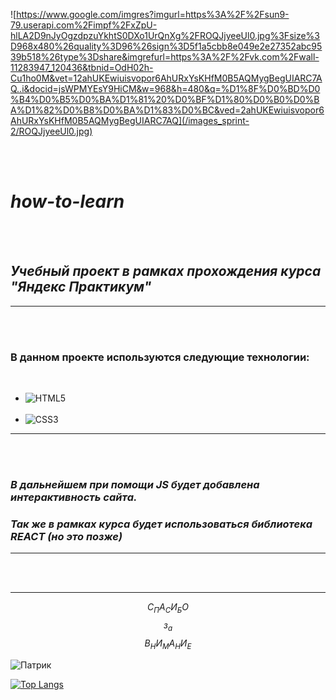 ![https://www.google.com/imgres?imgurl=https%3A%2F%2Fsun9-79.userapi.com%2Fimpf%2FxZpU-hlLA2D9nJyOgzdpzuYkhtS0DXo1UrQnXg%2FROQJjyeeUl0.jpg%3Fsize%3D968x480%26quality%3D96%26sign%3D5f1a5cbb8e049e2e27352abc9539b518%26type%3Dshare&imgrefurl=https%3A%2F%2Fvk.com%2Fwall-11283947_120436&tbnid=OdH02h-Cu1ho0M&vet=12ahUKEwiuisvopor6AhURxYsKHfM0B5AQMygBegUIARC7AQ..i&docid=jsWPMYEsY9HiCM&w=968&h=480&q=%D1%8F%D0%BD%D0%B4%D0%B5%D0%BA%D1%81%20%D0%BF%D1%80%D0%B0%D0%BA%D1%82%D0%B8%D0%BA%D1%83%D0%BC&ved=2ahUKEwiuisvopor6AhURxYsKHfM0B5AQMygBegUIARC7AQ](/images_sprint-2/ROQJjyeeUl0.jpg)

_<br>_
_<br>_
# ***how-to-learn***
_<br>_
_<br>_
## *Учебный проект в рамках прохождения курса "**Яндекс Практикум**"* 
___

_<br>_
_<br>_
### В данном проекте используются следующие технологии:
_<br>_
   * ![HTML5](https://img.shields.io/badge/html5-%23E34F26.svg?style=for-the-badge&logo=html5&logoColor=white)
  _<br>_
  _<br>_
   * ![CSS3](https://img.shields.io/badge/css3-%231572B6.svg?style=for-the-badge&logo=css3&logoColor=white)
   _<br>_
  
   ___
   _<br>_
   _<br>_
   ### *В дальнейшем при помощи JS будет добавлена интерактивность сайта.*
   ### *Так же в рамках курса будет использоваться библиотека REACT (но это позже)*
   ___
_<br>_
_<br>_
___

  $$С_ПА_СИ_БО$$
  $$з_а$$
  $$В_НИ_МА_НИ_Е$$

![Патрик](https://korben.info/app/uploads/2020/02/pote_waifu2x_2x_2n.gif)


[![Top Langs](https://github-readme-stats.vercel.app/api/top-langs/?username=Hukakou&layout=compact)](https://github.com/anuraghazra/github-readme-stats)









